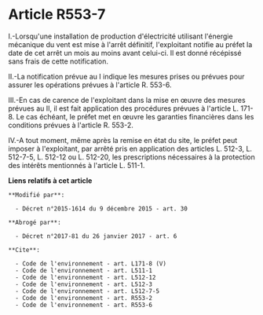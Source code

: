 # Article R553-7

I.-Lorsqu'une installation de production d'électricité utilisant l'énergie mécanique du vent est mise à l'arrêt définitif,
l'exploitant notifie au préfet la date de cet arrêt un mois au moins avant celui-ci. Il est donné récépissé sans frais de
cette notification. 

II.-La notification prévue au I indique les mesures prises ou prévues pour assurer les opérations prévues à l'article R.
553-6. 

III.-En cas de carence de l'exploitant dans la mise en œuvre des mesures prévues au II, il est fait application des
procédures prévues à l'article L. 171-8. Le cas échéant, le préfet met en œuvre les garanties financières dans les conditions
prévues à l'article R. 553-2. 

IV.-A tout moment, même après la remise en état du site, le préfet peut imposer à l'exploitant, par arrêté pris en
application des articles L. 512-3, 
L. 512-7-5, L. 512-12 ou L. 512-20, les prescriptions nécessaires à la protection des intérêts mentionnés à l'article L.
511-1.

**Liens relatifs à cet article**

	**Modifié par**:

	  - Décret n°2015-1614 du 9 décembre 2015 - art. 30

	**Abrogé par**:

	  - Décret n°2017-81 du 26 janvier 2017 - art. 6

	**Cite**:

	  - Code de l'environnement - art. L171-8 (V)
	  - Code de l'environnement - art. L511-1
	  - Code de l'environnement - art. L512-12
	  - Code de l'environnement - art. L512-3
	  - Code de l'environnement - art. L512-7-5
	  - Code de l'environnement - art. R553-2
	  - Code de l'environnement - art. R553-6
